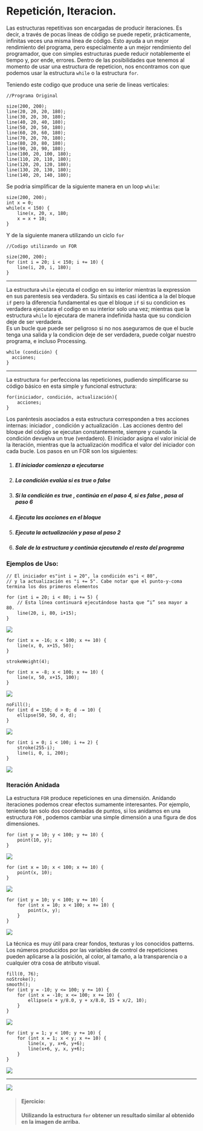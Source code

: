 # Repetición, Iteracion.

Las estructuras repetitivas son encargadas de producir iteraciones. Es decir, a través de pocas líneas de código se puede repetir, prácticamente, infinitas veces una misma línea de código. Esto ayuda a un mejor rendimiento del programa, pero especialmente a un mejor rendimiento del programador, que con simples estructuras puede reducir notablemente el tiempo y, por ende, errores. 
Dentro de las posibilidades que tenemos al momento de usar una estructura de repeticion, nos encontramos con que podemos usar la estructura `while` o la estructura `for`.

Teniendo este codigo que produce una serie de lineas verticales:  
```Processing
//Programa Original

size(200, 200);
line(20, 20, 20, 180);
line(30, 20, 30, 180);
line(40, 20, 40, 180);
line(50, 20, 50, 180);
line(60, 20, 60, 180);
line(70, 20, 70, 180);
line(80, 20, 80, 180);
line(90, 20, 90, 180);
line(100, 20, 100, 180);
line(110, 20, 110, 180);
line(120, 20, 120, 180);
line(130, 20, 130, 180);
line(140, 20, 140, 180);
```
Se podria simplificar de la siguiente manera en un loop `while`:

```Processing
size(200, 200);
int x = 0;
while(x < 150) {
    line(x, 20, x, 180;
    x = x + 10;
}
```

Y de la siguiente manera utilizando un ciclo `for`
```Processing
//Codigo utilizando un FOR

size(200, 200);
for (int i = 20; i < 150; i += 10) {
    line(i, 20, i, 180);
}
```
---
La estructura `while` ejecuta el codigo en su interior mientras la expression en sus parentesis sea verdadera. Su sintaxis es casi identica a la del bloque `if` pero la diferencia fundamental es que el bloque `if` si su condicion es verdadera ejecutara el codigo en su interior solo una vez; mientras que la estructura `while` lo ejecutara de manera indefinida hasta que su condicion deje de ser verdadera.  
Es un bucle que puede ser peligroso si no nos aseguramos de que el bucle tenga una salida y la condicion deje de ser verdadera, puede colgar nuestro programa, e incluso Processing.

```	
while (condición) {
  acciones;
}
```
---

La estructura `for` perfecciona las repeticiones, pudiendo simplificarse su código básico en esta simple y funcional estructura:

```
for(iniciador, condición, actualización){
    acciones;
}
```

Los paréntesis asociados a esta estructura corresponden a tres acciones internas: iniciador , condición y actualización . Las acciones dentro del bloque del código se ejecutan constantemente, siempre y cuando la condición devuelva un true \(verdadero\). El iniciador asigna el valor inicial de la iteración, mientras que la actualización modifica el valor del iniciador con cada bucle. Los pasos en un FOR son los siguientes:

1. ##### El iniciador comienza a ejecutarse
2. ##### La condición evalúa si es true o false
3. ##### Si la condición es true , continúa en el paso 4, si es false , pasa al paso 6
4. ##### Ejecuta las acciones en el bloque
5. ##### Ejecuta la actualización y pasa al paso 2
6. ##### Sale de la estructura y continúa ejecutando el resto del programa

### Ejemplos de Uso:

```
// El iniciador es"int i = 20", la condición es"i < 80",
// y la actualización es "i += 5". Cabe notar que el punto-y-coma termina los dos primeros elementos

for (int i = 20; i < 80; i += 5) {
    // Esta línea continuará ejecutándose hasta que “i” sea mayor a 80.
    line(20, i, 80, i+15);
}
```

![](https://raw.githubusercontent.com/0000marcosg/CVyP/master/assets/5import.png)


```
for (int x = -16; x < 100; x += 10) {
    line(x, 0, x+15, 50);
}

strokeWeight(4);

for (int x = -8; x < 100; x += 10) {
    line(x, 50, x+15, 100);
}
```

![](https://raw.githubusercontent.com/0000marcosg/CVyP/master/assets/6import.png)

```
noFill();
for (int d = 150; d > 0; d -= 10) {
    ellipse(50, 50, d, d);
}
```

![](https://raw.githubusercontent.com/0000marcosg/CVyP/master/assets/7import.png)

```
for (int i = 0; i < 100; i += 2) {
    stroke(255-i);
    line(i, 0, i, 200);
}
```

![](https://raw.githubusercontent.com/0000marcosg/CVyP/master/assets/8import.png)

### Iteración Anidada

La estructura `FOR` produce repeticiones en una dimensión. Anidando iteraciones podemos crear efectos sumamente interesantes. Por ejemplo, teniendo tan solo dos coordenadas de puntos, si los anidamos en una estructura `FOR` , podemos cambiar una simple dimensión a una figura de dos dimensiones.

```
for (int y = 10; y < 100; y += 10) {
    point(10, y);
}
```

![](https://raw.githubusercontent.com/0000marcosg/CVyP/master/assets/9import.png)

```
for (int x = 10; x < 100; x += 10) {
    point(x, 10);
}
```

![](https://raw.githubusercontent.com/0000marcosg/CVyP/master/assets/10import.png)

```
for (int y = 10; y < 100; y += 10) {
    for (int x = 10; x < 100; x += 10) {
        point(x, y);
    }
}
```

![](https://raw.githubusercontent.com/0000marcosg/CVyP/master/assets/11import.png)

La técnica es muy útil para crear fondos, texturas y los conocidos patterns. Los números producidos por las variables de control de repeticiones pueden aplicarse a la posición, al color, al tamaño, a la transparencia o a cualquier otra cosa de atributo visual.

```
fill(0, 76);
noStroke();
smooth();
for (int y = -10; y <= 100; y += 10) {
    for (int x = -10; x <= 100; x += 10) {
        ellipse(x + y/8.0, y + x/8.0, 15 + x/2, 10);
    }
}
```

![](https://raw.githubusercontent.com/0000marcosg/CVyP/master/assets/12import.png)

```
for (int y = 1; y < 100; y += 10) {
    for (int x = 1; x < y; x += 10) {
        line(x, y, x+6, y+6);
        line(x+6, y, x, y+6);
    }
}
```

![](https://raw.githubusercontent.com/0000marcosg/CVyP/master/assets/13import.png)

---

![](https://raw.githubusercontent.com/0000marcosg/CVyP/master/assets/14import.png)

> #### Ejercicio:
>
> #### Utilizando la estructura `for` obtener un resultado similar al obtenido en la imagen de arriba.
